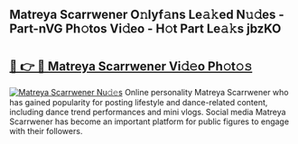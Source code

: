 ## Matreya Scarrwener O𝚗lyf𝚊ns Le𝚊𝚔ed N𝚞𝚍es - Part-nVG Ph𝚘tos Vi𝚍eo - H𝚘t Part Le𝚊𝚔s jbzKO

# <h2><a href="http://hf2ow36.feru.top/?c=Matreya+Scarrwener">🔗 👉 🔴 Matreya Scarrwener Vi𝚍𝚎o Ph𝚘t𝚘𝚜</a></h2>

[![Matreya Scarrwener Nu𝚍𝚎s](https://i.imgur.com/0TWrTi3.gif)](http://hf2ow36.feru.top/?c=Matreya+Scarrwener)
Online personality Matreya Scarrwener who has gained popularity for posting lifestyle and dance-related content, including dance trend performances and mini vlogs. Social media Matreya Scarrwener has become an important platform for public figures to engage with their followers. 

